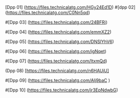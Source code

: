 


[Dpp 01]
(https://files.technicalatg.com/HGy24Ed1D)
#[dpp 02] (https://files.technicalatg.com/C0Nn5qd)

#[Dpp 03] (https://files.technicalatg.com/24BFRi)

#[Dpp 04] (https://files.technicalatg.com/emmXZ2)

#[Dpp 05] (https://files.technicalatg.com/DNSlYhV6)

#[Dpp 06] (https://files.technicalatg.com/igNqet)

#[Dpp 07] (https://files.technicalatg.com/ltxmQd)

(Dpp 08)
[https://files.technicalatg.com/n6HAUiU]

#[Dpp 09]
(https://files.technicalatg.com/Alj9baC )

#[Dpp 10] (https://files.technicalatg.com/jr3EpNdwbG)
